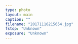 ```yaml
---
type: photo
layout: main
caption: ""
filename: "20171116215654.jpg"
fstop: "Unknown"
exposure: "Unknown"
---
```

